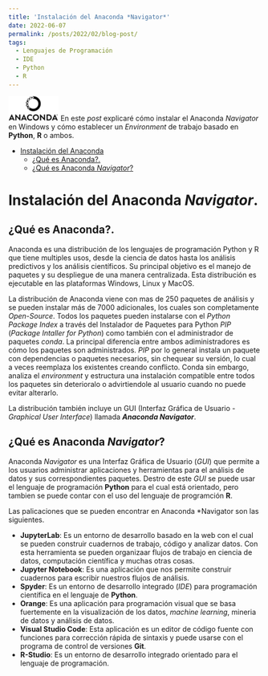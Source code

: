 ```yaml
---
title: 'Instalación del Anaconda *Navigator*'
date: 2022-06-07
permalink: /posts/2022/02/blog-post/
tags:
  - Lenguajes de Programación
  - IDE
  - Python
  - R
---
```

<img src = "\files\svg\anaconda.svg" alt="Anaconda. " width="100px" height="50px"/> En este *post* explicaré cómo instalar el Anaconda *Navigator* en Windows y cómo establecer un *Environment* de trabajo basado en **Python**, **R** o ambos.



- [Instalación del Anaconda](#instalación-del-anaconda-navigator)
    - [¿Qué es Anaconda?.](#¿qué-es-anaconda)
    - [¿Qué es Anaconda *Navigator*?](#¿qué-es-anaconda-navigator)
# Instalación del Anaconda *Navigator*.

## ¿Qué es Anaconda?.
Anaconda es una distribución de los lenguajes de programación Python y R que tiene multiples usos, desde la ciencia de datos hasta los análisis predictivos y los análisis científicos. Su principal objetivo es el manejo de paquetes y su despliegue de una manera centralizada. Esta distribución es ejecutable en las plataformas Windows, Linux y MacOS.


La distribución de Anaconda viene con mas de 250 paquetes de análisis y se pueden instalar más de 7000 adicionales, los cuales son completamente *Open-Source*. Todos los paquetes pueden instalarse con el *Python Package Index* a través del  Instalador de Paquetes para Python *PIP* (*Package Intaller for Python*) como también con el administrador de paquetes *conda*. La principal diferencia entre ambos adiministradores es cómo los paquetes son administrados. *PIP* por lo general instala un paquete con dependencias o paquetes necesarios, sin chequear su versión, lo cual a veces reemplaza los existentes creando conflicto. Conda sin embargo, analiza el *environment* y estructura una instalación compatible entre todos los paquetes sin deterioralo o advirtiendole al usuario cuando no puede evitar alterarlo.

La distribución también incluye un GUI (Interfaz Gráfica de Usuario - *Graphical User Interface*) llamada ***Anaconda Navigator***.

## ¿Qué es Anaconda *Navigator*?

Anaconda *Navigator* es una Interfaz Gráfica de Usuario (*GUI*) que permite a los usuarios administrar aplicaciones y herramientas para el análisis de datos y sus correspondientes paquetes. Destro de este *GUI* se puede usar el lenguaje de programación **Python** para el cual está orientado, pero tambien se puede contar con el uso del lenguaje de programción **R**.

Las palicaciones que se pueden encontrar en Anaconda *Navigator son las siguientes.

- **JupyterLab**: Es un entorno de desarrollo basado en la web con el cual se pueden construir cuadernos de trabajo, código y analizar datos. Con esta herramienta se pueden organizaar flujos de trabajo en ciencia de datos, computación científica y muchas otras cosas.
- **Jupyter Notebook**: Es una aplicación que nos permite construir cuadernos para escribir nuestros flujos de análisis.
- **Spyder**: Es un entorno de desarrollo integrado (*IDE*) para programación científica en el lenguaje de **Python**.
- **Orange**: Es una aplicación para programación visual que se basa fuertemente en la visualización de los datos, *machine learning*, mineria de datos y análisis de datos.
- **Visual Studio Code**: Esta aplicación es un editor de código fuente con funciones para corrección rápida de sintaxis y puede usarse con el programa de control de versiones **Git**.
-  **R-Studio**: Es un entorno de desarrollo integrado orientado para el lenguaje de programación.

